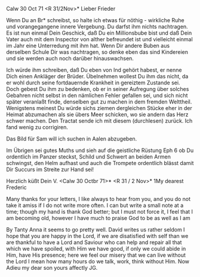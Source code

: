  Calw 30 Oct 71
 <R 31/2Nov>*
Lieber Frieder

Wenn Du an Br<eitenbach>* schreibst, so halte ich etwas für nöthig - wirkliche Ruhe und vorangegangene innere Vergebung. Du darfst ihm nichts nachtragen. Es ist nun einmal Dein Geschick, daß Du ein Millionsbube bist und daß Dein Vater auch mit dem Inspector von alther befreundet ist und vielleicht einmal im Jahr eine Unterredung mit ihm hat. Wenn Dir andere Buben aus derselben Schule Dir was nachtragen, so denke eben das sind Kindereien und sie werden auch noch darüber hinauswachsen.

Ich würde ihm schreiben, daß Du eben von Ind gehört habest, er nenne Dich einen Ankläger der Brüder. Übelnehmen wollest Du ihm das nicht, da er wohl durch seine fortdauernde Krankheit in gereiztem Zustande sei. Doch gebest Du ihm zu bedenken, ob er in seiner Aufregung über solches Gebahren nicht selbst in den nämlichen Fehler gefallen sei, und sich nicht später veranlaßt finde, denselben gut zu machen in dem fremden Welttheil. Wenigstens meinest Du würde sichs ziemen dergleichen Stücke eher in der Heimat abzumachen als sie übers Meer schicken, wo sie andern das Herz schwer machen. 
Den Tractat sende ich mit diesem (durchlesen) zurück. Ich fand wenig zu corrigiren.

Das Bild für Sam will ich suchen in Aalen abzugeben.

Im Übrigen sei gutes Muths und sieh auf die geistliche Rüstung Eph 6 ob Du ordentlich im Panzer steckst, Schild und Schwert an beiden Armen schwingst, den Helm aufhast und auch die Trompete ordentlich blässt damit Dir Succurs im Streite zur Hand sei!

 Herzlich küßt Dein V.
 <Calw 30 Octbr 71>*
 <R 31 / 2 Nov>*
1My dearest Frederic

Many thanks for your letters, I like always to hear from you, and you do not take it amiss if I do not write more often. I can but write a small note at a time; though my hand is thank God better; but I must not force it, I feel that I am becoming old, however I have much to praise God to be as well as I am

By Tanty Anna it seems to go pretty well. David writes us rather seldom 
I hope that you are happy in the Lord, if we are disatisfied with self than we are thankful to have a Lord and Saviour who can help and repair all that which we have spoiled, with Him we have good, if only we could abide in Him, have His presence; here we feel our misery that we can live without the Lord I mean how many hours do we talk, work, think without Him. Now Adieu my dear son
 yours affectly JG.
